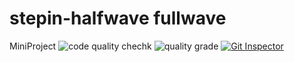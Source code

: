 # stepin-halfwave fullwave
MiniProject
![code quality chechk](https://www.code-inspector.com/project/27841/score/svg)
![quality grade](https://www.code-inspector.com/project/27841/status/svg)
[![Git Inspector](https://github.com/prathipatisupriya/stepin-halfwave-fullwave/actions/workflows/gitinspector.yml/badge.svg)](https://github.com/prathipatisupriya/stepin-halfwave-fullwave/actions/workflows/gitinspector.yml)
